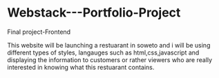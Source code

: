 # Webstack---Portfolio-Project
Final project-Frontend

This website will be launching a restuarant in soweto and i will be using different types of styles, langauges such as html,css,javascript and displaying the information to customers or rather viewers who are really interested in knowing what this restuarant contains.
